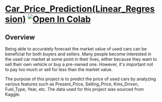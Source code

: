 # [Car_Price_Prediction(Linear_Regression)](https://github.com/Jagritimaurya82/Car_Price_Prediction/blob/main/Car_Price_Prediction.ipynb) [![Open In Colab](https://colab.research.google.com/assets/colab-badge.svg)](https://colab.research.google.com/github/Jagritimaurya82/Car_Price_Prediction/blob/main/Car_Price_Prediction.ipynb)

## Overview 
Being able to accurately forecast the market value of used cars can be beneficial for both buyers and sellers. Many people become interested in the used car market at some point in their lives, either because they want to sell their own vehicle or buy a pre-owned one. However, it's important not to pay too much or sell for less than the market value.

The purpose of this project is to predict the price of used cars by analyzing various features such as Present_Price, Selling_Price, Kms_Driven, Fuel_Type, Year, etc. The data used for this project was sourced from Kaggle.
